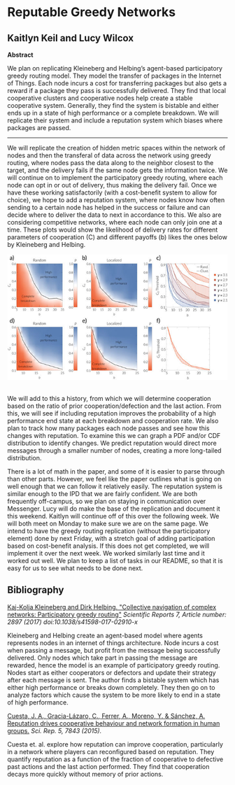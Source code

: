 # Reputable Greedy Networks
## Kaitlyn Keil and Lucy Wilcox
 
**Abstract**

We plan on replicating Kleineberg and Helbing’s agent-based participatory greedy routing model. They model the transfer of packages in the Internet of Things. Each node incurs a cost for transferring packages but also gets a reward if a package they pass is successfully delivered. They find that local cooperative clusters and cooperative nodes help create a stable cooperative system. Generally, they find the system is bistable and either ends up in a state of high performance or a complete breakdown. We will replicate their system and include a reputation system which biases where packages are passed.
__________________________________

We will replicate the creation of hidden metric spaces within the network of nodes and then the transferal of data across the network using greedy routing, where nodes pass the data along to the neighbor closest to the target, and the delivery fails if the same node gets the information twice. We will continue on to implement the participatory greedy routing, where each node can opt in or out of delivery, thus making the delivery fail. Once we have these working satisfactorily (with a cost-benefit system to allow for choice), we hope to add a reputation system, where nodes know how often sending to a certain node has helped in the success or failure and can decide where to deliver the data to next in accordance to this. We also are considering competitive networks, where each node can only join one at a time. These plots would show the likelihood of delivery rates for different parameters of cooperation (C) and different payoffs (b) likes the ones below by Kleineberg and Helbing.

<p align="center">
<img src="https://raw.githubusercontent.com/LucyWilcox/ParticipatoryGreedyRouting/master/reports/candbchart.jpg">
 <br><br>
</p>

We will add to this a history, from which we will determine cooperation based on the ratio of prior cooperation/defection and the last action. From this, we will see if including reputation improves the probability of a high performance end state at each breakdown and cooperation rate. We also plan to track how many packages each node passes and see how this changes with reputation. To examine this we can graph a PDF and/or CDF distribution to identify changes. We predict reputation would direct more messages through a smaller number of nodes, creating a more long-tailed distribution.

There is a lot of math in the paper, and some of it is easier to parse through than other parts. However, we feel like the paper outlines what is going on well enough that we can follow it relatively easily. The reputation system is similar enough to the IPD that we are fairly confident. We are both frequently off-campus, so we plan on staying in communication over Messenger. Lucy will do make the base of the replication and document it this weekend. Kaitlyn will continue off of this over the following week.  We will both meet on Monday to make sure we are on the same page. We intend to have the greedy routing replication (without the participatory element) done by next Friday, with a stretch goal of adding participation based on cost-benefit analysis. If this does not get completed, we will implement it over the next week. We worked similarly last time and it worked out well. We plan to keep a list of tasks in our README, so that it is easy for us to see what needs to be done next.

## Bibliography 

[Kaj-Kolja Kleineberg and Dirk Helbing. "Collective navigation of complex networks: Participatory greedy routing"](https://www.nature.com/articles/s41598-017-02910-x) *Scientific Reports 7, Article number: 2897 (2017) doi:10.1038/s41598-017-02910-x*

Kleineberg and Helbing create an agent-based model where agents represents nodes in an internet of things architecture. Node incurs a cost when passing a message, but profit from the message being successfully delivered. Only nodes which take part in passing the message are rewarded, hence the model is an example of participatory greedy routing. Nodes start as either cooperators or defectors and update their strategy after each message is sent. The author finds a bistable system which has either high performance or breaks down completely. They then go on to analyze factors which cause the system to be more likely to end in a state of high performance.

[Cuesta, J. A., Gracia-Lázaro, C., Ferrer, A., Moreno, Y. & Sánchez, A. Reputation drives cooperative behaviour and network formation in human groups.](https://www.nature.com/articles/srep07843) *Sci. Rep. 5, 7843 (2015).*

Cuesta et. al. explore how reputation can improve cooperation, particularly in a network where players can reconfigured based on reputation. They quantify reputation as a function of the fraction of cooperative to defective past actions and the last action performed. They find that cooperation decays more quickly without memory of prior actions.

